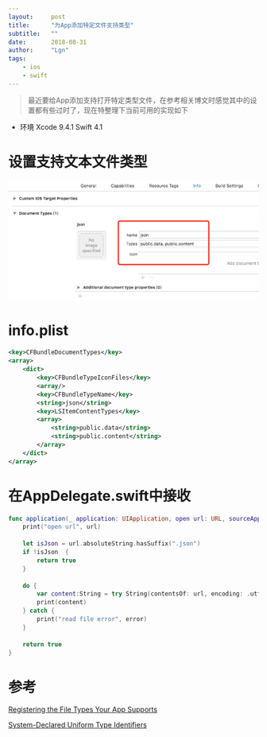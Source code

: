 ```yaml
---
layout:     post
title:      "为App添加特定文件支持类型"
subtitle:   ""
date:       2018-08-31
author:     "Lgn"
tags:
    - ios
    - swift
---
```


>最近要给App添加支持打开特定类型文件，在参考相关博文时感觉其中的设置都有些过时了，现在特整理下当前可用的实现如下
* 环境
Xcode 9.4.1
Swift 4.1

# 设置支持文本文件类型
![img](/img/in-post/ios_doc_type.png)

# info.plist
```xml
<key>CFBundleDocumentTypes</key>
<array>
    <dict>
        <key>CFBundleTypeIconFiles</key>
        <array/>
        <key>CFBundleTypeName</key>
        <string>json</string>
        <key>LSItemContentTypes</key>
        <array>
            <string>public.data</string>
            <string>public.content</string>
        </array>
    </dict>
</array>
```

# 在AppDelegate.swift中接收
```swift
func application(_ application: UIApplication, open url: URL, sourceApplication: String?, annotation: Any) -> Bool {
    print("open url", url)
    
    let isJson = url.absoluteString.hasSuffix(".json")
    if !isJson  {
        return true
    }
    
    do {
        var content:String = try String(contentsOf: url, encoding: .utf8)
        print(content)
    } catch {
        print("read file error", error)
    }
    
    return true
}
```

# 参考
[Registering the File Types Your App Supports](https://developer.apple.com/library/archive/documentation/FileManagement/Conceptual/DocumentInteraction_TopicsForIOS/Articles/RegisteringtheFileTypesYourAppSupports.html)

[System-Declared Uniform Type Identifiers](https://developer.apple.com/library/archive/documentation/Miscellaneous/Reference/UTIRef/Articles/System-DeclaredUniformTypeIdentifiers.html#//apple_ref/doc/uid/TP40009259-SW1)
